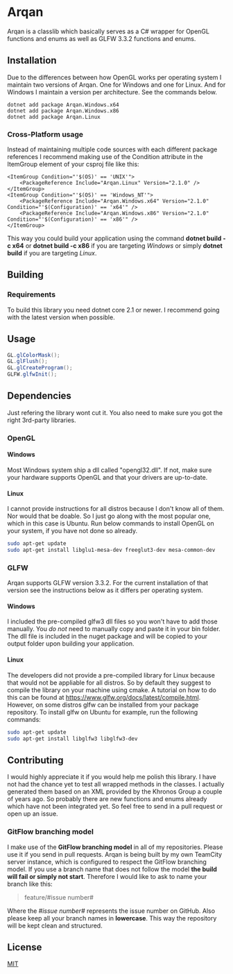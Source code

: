 # Arqan
Arqan is a classlib which basically serves as a C# wrapper for OpenGL functions and enums as well as GLFW 3.3.2 functions and enums.

## Installation
Due to the differences between how OpenGL works per operating system I maintain two versions of Arqan. One for Windows and one for Linux. And for Windows I maintain a version per architecture. See the commands below.

```
dotnet add package Arqan.Windows.x64
dotnet add package Arqan.Windows.x86
dotnet add package Arqan.Linux
```

### Cross-Platform usage
Instead of maintaining multiple code sources with each different package references I recommend making use of the Condition attribute in the ItemGroup element of your csproj file like this:

```
<ItemGroup Condition="'$(OS)' == 'UNIX'">
    <PackageReference Include="Arqan.Linux" Version="2.1.0" />
</ItemGroup>
<ItemGroup Condition="'$(OS)' == 'Windows_NT'">
    <PackageReference Include="Arqan.Windows.x64" Version="2.1.0" Condition="'$(Configuration)' == 'x64'" />
    <PackageReference Include="Arqan.Windows.x86" Version="2.1.0" Condition="'$(Configuration)' == 'x86'" />
</ItemGroup>
```

This way you could build your application using the command **dotnet build -c x64** or **dotnet build -c x86** if you are targeting _Windows_ or simply **dotnet build** if you are targeting _Linux_.

## Building

### Requirements
To build this library you need dotnet core 2.1 or newer. I recommend going with the latest version when possible.

## Usage

```C#
GL.glColorMask();
GL.glFlush();
GL.glCreateProgram();
GLFW.glfwInit();
```

## Dependencies
Just refering the library wont cut it. You also need to make sure you got the right 3rd-party libraries.

### OpenGL
#### Windows
Most Windows system ship a dll called "opengl32.dll". If not, make sure your hardware supports OpenGL and that your drivers are up-to-date.

#### Linux
I cannot provide instructions for all distros because I don't know all of them. Nor would that be doable. So I just go along with the most popular one, which in this case is Ubuntu. Run below commands to
install OpenGL on your system, if you have not done so already.

```bash
sudo apt-get update
sudo apt-get install libglu1-mesa-dev freeglut3-dev mesa-common-dev
```

### GLFW
Arqan supports GLFW version 3.3.2. For the current installation of that version see the instructions below as it differs per operating system.

#### Windows
I included the pre-compiled glfw3 dll files so you won't have to add those manually. You _do not_ need to manually copy and paste it in your bin folder. The dll file is included in the nuget package and will be copied to your output folder upon building your application.

#### Linux
The developers did not provide a pre-compiled library for Linux because that would not be appliable for all distros. So by default they suggest to compile the library on your machine using cmake. A tutorial on how to do this can be found at https://www.glfw.org/docs/latest/compile.html.
However, on some distros glfw can be installed from your package repository. To install glfw on Ubuntu for example, run the following commands:

```bash
sudo apt-get update
sudo apt-get install libglfw3 libglfw3-dev
```

## Contributing
I would highly appreciate it if you would help me polish this library. I have not had the chance yet to test all wrapped methods in the classes. I actually generated
them based on an XML provided by the Khronos Group a couple of years ago. So probably there are new functions and enums already which have not been integrated yet. So feel free to send in a pull request or open up an issue.

### GitFlow branching model
I make use of the **GitFlow branching model** in all of my repositories. Please use it if you send in pull requests. Arqan is being built by my own TeamCity server instance, which is configured to respect the GitFlow branching model. If you use a branch name that does not follow the model **the build will fail or simply not start**. Therefore I would like to ask to name your branch like this:

> feature/#issue number#

Where the _#issue number#_ represents the issue number on GitHub. Also please keep all your branch names in **lowercase**. This way the repository will be kept clean and structured.

## License
[MIT](https://choosealicense.com/licenses/mit/)
